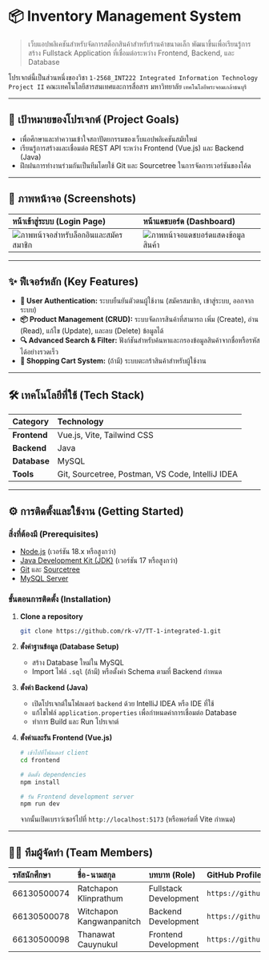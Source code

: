 # 📦 Inventory Management System

> เว็บแอปพลิเคชันสำหรับจัดการสต็อกสินค้าสำหรับร้านค้าขนาดเล็ก พัฒนาขึ้นเพื่อเรียนรู้การสร้าง Fullstack Application ที่เชื่อมต่อระหว่าง Frontend, Backend, และ Database

โปรเจกต์นี้เป็นส่วนหนึ่งของวิชา `1-2568_INT222 Integrated Information Technology Project II` คณะเทคโนโลยีสารสนเทศและการสื่อสาร มหาวิทยาลัย `เทคโนโลยีพระจอมเกล้าธนบุรี`

---

## 🎯 เป้าหมายของโปรเจกต์ (Project Goals)

* เพื่อศึกษาและทำความเข้าใจสถาปัตยกรรมของเว็บแอปพลิเคชันสมัยใหม่
* เรียนรู้การสร้างและเชื่อมต่อ REST API ระหว่าง Frontend (Vue.js) และ Backend (Java)
* ฝึกฝนการทำงานร่วมกันเป็นทีมโดยใช้ Git และ Sourcetree ในการจัดการเวอร์ชันของโค้ด

---

## 📸 ภาพหน้าจอ (Screenshots)

| หน้าเข้าสู่ระบบ (Login Page) | หน้าแดชบอร์ด (Dashboard) |
| :----------------------------------------------------------------------------------------------------------------- | :----------------------------------------------------------------------------------------------------------------- |
| ![ภาพหน้าจอสำหรับล็อกอินและสมัครสมาชิก](https://github.com/user-attachments/assets/6c1e6632-a93d-49ca-b58d-51f583b681f6) | ![ภาพหน้าจอแดชบอร์ดแสดงข้อมูลสินค้า](https://github.com/user-attachments/assets/398a847d-b2ce-42cb-a028-b24cf52c7289) |

---

## ✨ ฟีเจอร์หลัก (Key Features)

* **👤 User Authentication:** ระบบยืนยันตัวตนผู้ใช้งาน (สมัครสมาชิก, เข้าสู่ระบบ, ออกจากระบบ)
* **📦 Product Management (CRUD):** ระบบจัดการสินค้าที่สามารถ เพิ่ม (Create), อ่าน (Read), แก้ไข (Update), และลบ (Delete) ข้อมูลได้
* **🔍 Advanced Search & Filter:** ฟังก์ชันสำหรับค้นหาและกรองข้อมูลสินค้าจากชื่อหรือรหัสได้อย่างรวดเร็ว
* **🛒 Shopping Cart System:** (ถ้ามี) ระบบตะกร้าสินค้าสำหรับผู้ใช้งาน

---

## 🛠️ เทคโนโลยีที่ใช้ (Tech Stack)

| Category     | Technology                                   |
| :----------- | :------------------------------------------- |
| **Frontend** | Vue.js, Vite, Tailwind CSS                   |
| **Backend** | Java                                         |
| **Database** | MySQL                                        |
| **Tools** | Git, Sourcetree, Postman, VS Code, IntelliJ IDEA |

---

## ⚙️ การติดตั้งและใช้งาน (Getting Started)

### สิ่งที่ต้องมี (Prerequisites)

* [Node.js](https://nodejs.org/) (เวอร์ชัน 18.x หรือสูงกว่า)
* [Java Development Kit (JDK)](https://www.oracle.com/java/technologies/downloads/) (เวอร์ชัน 17 หรือสูงกว่า)
* [Git](https://git-scm.com/) และ [Sourcetree](https://www.sourcetreeapp.com/)
* [MySQL Server](https://dev.mysql.com/downloads/mysql/)

### ขั้นตอนการติดตั้ง (Installation)

1.  **Clone a repository**
    ```sh
    git clone https://github.com/rk-v7/TT-1-integrated-1.git
    ```

2.  **ตั้งค่าฐานข้อมูล (Database Setup)**
    * สร้าง Database ใหม่ใน MySQL
    * Import ไฟล์ `.sql` (ถ้ามี) หรือตั้งค่า Schema ตามที่ Backend กำหนด

3.  **ตั้งค่า Backend (Java)**
    * เปิดโปรเจกต์ในโฟลเดอร์ `backend` ด้วย IntelliJ IDEA หรือ IDE ที่ใช้
    * แก้ไขไฟล์ `application.properties` เพื่อกำหนดค่าการเชื่อมต่อ Database
    * ทำการ Build และ Run โปรเจกต์

4.  **ตั้งค่าและรัน Frontend (Vue.js)**
    ```sh
    # เข้าไปที่โฟลเดอร์ client
    cd frontend

    # ติดตั้ง dependencies
    npm install

    # รัน Frontend development server
    npm run dev
    ```
    จากนั้นเปิดเบราว์เซอร์ไปที่ `http://localhost:5173` (หรือพอร์ตที่ Vite กำหนด)

---

## 🧑‍💻 ทีมผู้จัดทำ (Team Members)

| รหัสนักศึกษา | ชื่อ-นามสกุล | บทบาท (Role) | GitHub Profile |
| :--- | :--- | :--- | :--- |
| 66130500074 | Ratchapon Klinprathum | Fullstack Development | `https://github.com/oakrk` |
| 66130500078 | Witchapon Kangwanpanitch | Backend Development | `https://github.com/KarnZige` |
| 66130500098 | Thanawat Cauynukul | Frontend Development | `https://github.com/nong540413` |
